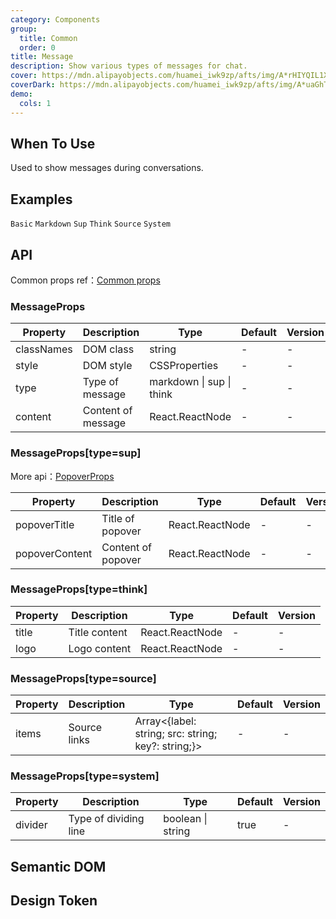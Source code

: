 ```yaml
---
category: Components
group:
  title: Common
  order: 0
title: Message
description: Show various types of messages for chat.
cover: https://mdn.alipayobjects.com/huamei_iwk9zp/afts/img/A*rHIYQIL1X-QAAAAAAAAAAAAADgCCAQ/original
coverDark: https://mdn.alipayobjects.com/huamei_iwk9zp/afts/img/A*uaGhTY1-LL0AAAAAAAAAAAAADgCCAQ/original
demo:
  cols: 1
---
```


## When To Use

Used to show messages during conversations.

## Examples

<!-- prettier-ignore -->
<code src="./demo/basic.tsx">Basic</code>
<code src="./demo/markdown.tsx">Markdown</code>
<code src="./demo/sup.tsx">Sup</code>
<code src="./demo/think.tsx">Think</code>
<code src="./demo/source.tsx">Source</code>
<code src="./demo/system.tsx">System</code>

## API

Common props ref：[Common props](/docs/react/common-props)

### MessageProps

| Property   | Description        | Type                     | Default | Version |
| ---------- | ------------------ | ------------------------ | ------- | ------- |
| classNames | DOM class          | string                   | -       | -       |
| style      | DOM style          | CSSProperties            | -       | -       |
| type       | Type of message    | markdown \| sup \| think | -       | -       |
| content    | Content of message | React.ReactNode          | -       | -       |

### MessageProps[type=sup]

More api：[PopoverProps](https://ant-design.antgroup.com/components/popover#api)

| Property       | Description        | Type            | Default | Version |
| -------------- | ------------------ | --------------- | ------- | ------- |
| popoverTitle   | Title of popover   | React.ReactNode | -       | -       |
| popoverContent | Content of popover | React.ReactNode | -       | -       |

### MessageProps[type=think]

| Property | Description   | Type            | Default | Version |
| -------- | ------------- | --------------- | ------- | ------- |
| title    | Title content | React.ReactNode | -       | -       |
| logo     | Logo content  | React.ReactNode | -       | -       |

### MessageProps[type=source]

| Property | Description  | Type                                               | Default | Version |
| -------- | ------------ | -------------------------------------------------- | ------- | ------- |
| items    | Source links | Array<{label: string; src: string; key?: string;}> | -       | -       |

### MessageProps[type=system]

| Property | Description           | Type              | Default | Version |
| -------- | --------------------- | ----------------- | ------- | ------- |
| divider  | Type of dividing line | boolean \| string | true    | -       |

## Semantic DOM

## Design Token
